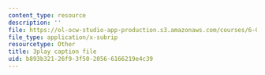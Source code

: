```yaml
---
content_type: resource
description: ''
file: https://ol-ocw-studio-app-production.s3.amazonaws.com/courses/6-046j-design-and-analysis-of-algorithms-spring-2015/b893b32126f93f5020566166219e4c39_9TNI2wHmaeI.srt
file_type: application/x-subrip
resourcetype: Other
title: 3play caption file
uid: b893b321-26f9-3f50-2056-6166219e4c39
---
```

